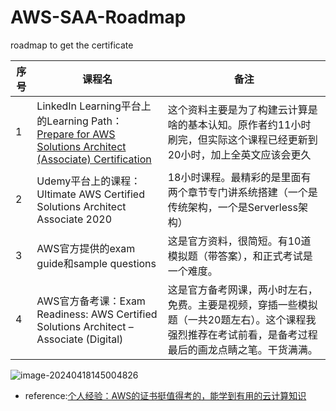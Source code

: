 

# AWS-SAA-Roadmap
roadmap to get the certificate



| 序号 | 课程名                                                       | 备注                                                         |
| ---- | ------------------------------------------------------------ | ------------------------------------------------------------ |
| 1    | LinkedIn Learning平台上的Learning Path：[Prepare for AWS Solutions Architect (Associate) Certification](https://www.linkedin.com/learning/paths/prepare-for-the-aws-certified-solutions-architect-associate-saa-c03-certification) | 这个资料主要是为了构建云计算是啥的基本认知。原作者约11小时刷完，但实际这个课程已经更新到20小时，加上全英文应该会更久 |
| 2    | Udemy平台上的课程：Ultimate AWS Certified Solutions Architect Associate 2020 | 18小时课程。最精彩的是里面有两个章节专门讲系统搭建（一个是传统架构，一个是Serverless架构） |
| 3    | AWS官方提供的exam guide和sample questions                    | 这是官方资料，很简短。有10道模拟题（带答案），和正式考试是一个难度。 |
| 4    | AWS官方备考课：Exam Readiness: AWS Certified Solutions Architect – Associate (Digital) | 这是官方备考网课，两小时左右，免费。主要是视频，穿插一些模拟题（一共20题左右）。这个课程我强烈推荐在考试前看，是备考过程最后的画龙点睛之笔。干货满满。 |



![image-20240418145004826](https://cdn.jsdelivr.net/gh/WaNg-2-29/image/202404181450937.png)



+ reference:[个人经验：AWS的证书挺值得考的，能学到有用的云计算知识](https://www.douban.com/group/topic/287623502/?_i=8925833VXrKarz,3422847VXrKarz)

